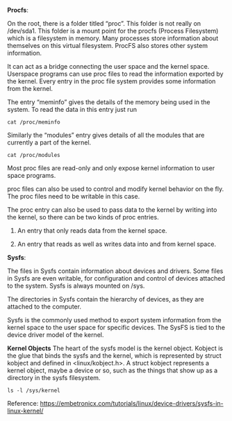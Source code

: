 **Procfs**:

On the root, there is a folder titled “proc”. This folder is not really on /dev/sda1. 
This folder is a mount point for the procfs (Process Filesystem) which is a filesystem in memory. Many processes store information
about themselves on this virtual filesystem. ProcFS also stores other system information.

It can act as a bridge connecting the user space and the kernel space. Userspace programs can use proc files to read the information 
exported by the kernel. Every entry in the proc file system provides some information from the kernel.

The entry “meminfo”  gives the details of the memory being used in the system.
To read the data in this entry just run

```
cat /proc/meminfo
```
Similarly the “modules” entry gives details of all the modules that are currently a part of the kernel.

```
cat /proc/modules
```

Most proc files are read-only and only expose kernel information to user space programs.

proc files can also be used to control and modify kernel behavior on the fly. The proc files need to be writable in this case.

The proc entry can also be used to pass data to the kernel by writing into the kernel, so there can be two kinds of proc entries.

1. An entry that only reads data from the kernel space.

2. An entry that reads as well as writes data into and from kernel space.

**Sysfs**:

The files in Sysfs contain information about devices and drivers. Some files in Sysfs are even writable, for configuration and control of devices attached to the system. Sysfs is always mounted on /sys.

The directories in Sysfs contain the hierarchy of devices, as they are attached to the computer.

Sysfs is the commonly used method to export system information from the kernel space to the user space for specific devices. The SysFS is tied to the device driver model of the kernel.

**Kernel Objects**
The heart of the sysfs model is the kernel object. Kobject is the glue that binds the sysfs and the kernel, which is represented by struct kobject and defined in <linux/kobject.h>. 
A struct kobject represents a kernel object, maybe a device or so, such as the things that show up as a directory in the sysfs filesystem.

```
ls -l /sys/kernel
```

Reference: https://embetronicx.com/tutorials/linux/device-drivers/sysfs-in-linux-kernel/
